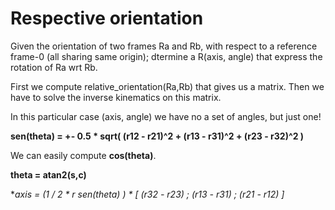 # Respective orientation

Given the orientation of two frames Ra and Rb, with respect to a reference frame-0 (all sharing same origin); dtermine a R(axis, angle) that express the rotation of Ra wrt Rb.

First we compute relative_orientation(Ra,Rb) that gives us a matrix. Then we have to solve the inverse kinematics on this matrix.

In this particular case (axis, angle) we have no a set of angles, but just one!

**sen(theta) = +- 0.5 * sqrt( (r12 - r21)^2 + (r13 - r31)^2 + (r23 - r32)^2 )**

We can easily compute **cos(theta)**. 

**theta = atan2(s,c)** 

**axis = (1 / 2 * r *sen(theta) ) * [ (r32 - r23) ; (r13 - r31) ; (r21 - r12) ]**

